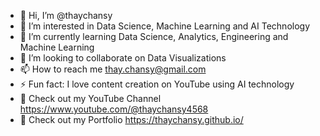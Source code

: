 - 👋 Hi, I’m @thaychansy
- 👀 I’m interested in Data Science, Machine Learning and AI Technology
- 🌱 I’m currently learning Data Science, Analytics, Engineering and Machine Learning
- 💞️ I’m looking to collaborate on Data Visualizations
- 📫 How to reach me thay.chansy@gmail.com
- ⚡ Fun fact: I love content creation on YouTube using AI technology
- 👀 Check out my YouTube Channel https://www.youtube.com/@thaychansy4568
- 👀 Check out my Portfolio https://thaychansy.github.io/

<!---
thaychansy/thaychansy is a ✨ special ✨ repository because its `README.md` (this file) appears on your GitHub profile.
You can click the Preview link to take a look at your changes.
--->
